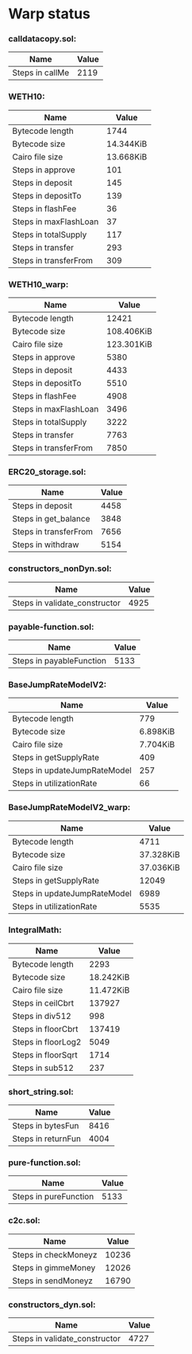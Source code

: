 # Warp status
### calldatacopy.sol:
| Name | Value |
| ----------- | ----------- |
| Steps in callMe | 2119 |
### WETH10:
| Name | Value |
| ----------- | ----------- |
| Bytecode length | 1744 |
| Bytecode size | 14.344KiB |
| Cairo file size | 13.668KiB |
| Steps in approve | 101 |
| Steps in deposit | 145 |
| Steps in depositTo | 139 |
| Steps in flashFee | 36 |
| Steps in maxFlashLoan | 37 |
| Steps in totalSupply | 117 |
| Steps in transfer | 293 |
| Steps in transferFrom | 309 |
### WETH10_warp:
| Name | Value |
| ----------- | ----------- |
| Bytecode length | 12421 |
| Bytecode size | 108.406KiB |
| Cairo file size | 123.301KiB |
| Steps in approve | 5380 |
| Steps in deposit | 4433 |
| Steps in depositTo | 5510 |
| Steps in flashFee | 4908 |
| Steps in maxFlashLoan | 3496 |
| Steps in totalSupply | 3222 |
| Steps in transfer | 7763 |
| Steps in transferFrom | 7850 |
### ERC20_storage.sol:
| Name | Value |
| ----------- | ----------- |
| Steps in deposit | 4458 |
| Steps in get_balance | 3848 |
| Steps in transferFrom | 7656 |
| Steps in withdraw | 5154 |
### constructors_nonDyn.sol:
| Name | Value |
| ----------- | ----------- |
| Steps in validate_constructor | 4925 |
### payable-function.sol:
| Name | Value |
| ----------- | ----------- |
| Steps in payableFunction | 5133 |
### BaseJumpRateModelV2:
| Name | Value |
| ----------- | ----------- |
| Bytecode length | 779 |
| Bytecode size | 6.898KiB |
| Cairo file size | 7.704KiB |
| Steps in getSupplyRate | 409 |
| Steps in updateJumpRateModel | 257 |
| Steps in utilizationRate | 66 |
### BaseJumpRateModelV2_warp:
| Name | Value |
| ----------- | ----------- |
| Bytecode length | 4711 |
| Bytecode size | 37.328KiB |
| Cairo file size | 37.036KiB |
| Steps in getSupplyRate | 12049 |
| Steps in updateJumpRateModel | 6989 |
| Steps in utilizationRate | 5535 |
### IntegralMath:
| Name | Value |
| ----------- | ----------- |
| Bytecode length | 2293 |
| Bytecode size | 18.242KiB |
| Cairo file size | 11.472KiB |
| Steps in ceilCbrt | 137927 |
| Steps in div512 | 998 |
| Steps in floorCbrt | 137419 |
| Steps in floorLog2 | 5049 |
| Steps in floorSqrt | 1714 |
| Steps in sub512 | 237 |
### short_string.sol:
| Name | Value |
| ----------- | ----------- |
| Steps in bytesFun | 8416 |
| Steps in returnFun | 4004 |
### pure-function.sol:
| Name | Value |
| ----------- | ----------- |
| Steps in pureFunction | 5133 |
### c2c.sol:
| Name | Value |
| ----------- | ----------- |
| Steps in checkMoneyz | 10236 |
| Steps in gimmeMoney | 12026 |
| Steps in sendMoneyz | 16790 |
### constructors_dyn.sol:
| Name | Value |
| ----------- | ----------- |
| Steps in validate_constructor | 4727 |
